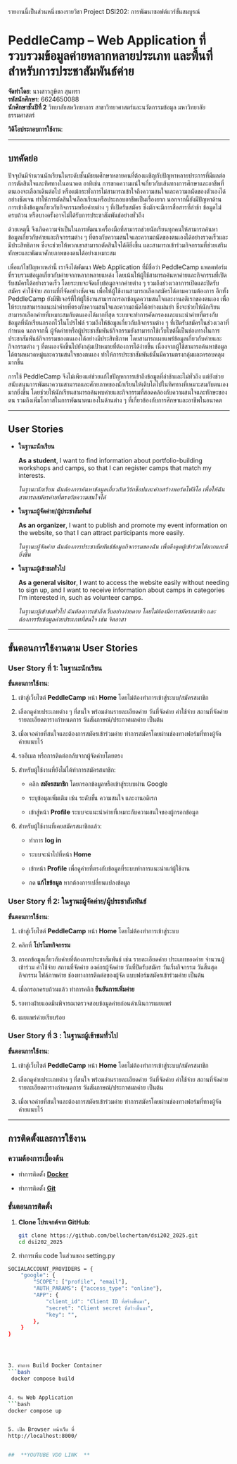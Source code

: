 รายงานนี้เป็นส่วนหนึ่งของรายวิชา Project DSI202: การพัฒนาซอฟต์แวร์ขั้นสมบูรณ์

# **PeddleCamp – Web Application ที่รวบรวมข้อมูลค่ายหลากหลายประเภท และพื้นที่สำหรับการประชาสัมพันธ์ค่าย**


**จัดทำโดย**: นางสาวภูษิตา สุนทรา  
**รหัสนักศึกษา**: 6624650088  
**นักศึกษาชั้นปีที่ 2** วิทยาลัยสหวิทยาการ สาขาวิทยาศาสตร์และนวัตกรรมข้อมูล มหาวิทยาลัยธรรมศาสตร์  

**วิดีโอประกอบการใช้งาน**: 


---

## **บทคัดย่อ**

ปัจจุบันมีจำนวนนักเรียนในระดับชั้นมัธยมศึกษาหลายคนที่ต้องเผชิญกับปัญหาหลายประการที่มีผลต่อการตัดสินใจและทิศทางในอนาคต อาทิเช่น การขาดความแน่ใจเกี่ยวกับเส้นทางการศึกษาและอาชีพที่ตนเองจะเลือกเดินต่อไป หรือแม้กระทั่งการไม่สามารถเข้าใจถึงความสนใจและความถนัดของตัวเองได้อย่างชัดเจน ทำให้การตัดสินใจเลือกเรียนหรือประกอบอาชีพเป็นเรื่องยาก นอกจากนี้ยังมีปัญหาด้านการเข้าถึงข้อมูลเกี่ยวกับกิจกรรมหรือค่ายต่าง ๆ ที่เปิดรับสมัคร ซึ่งมักจะมีการสื่อสารที่ล่าช้า ข้อมูลไม่ครบถ้วน หรือบางครั้งอาจไม่ได้รับการประชาสัมพันธ์อย่างทั่วถึง


ด้วยเหตุนี้ จึงเกิดความจำเป็นในการพัฒนาเครื่องมือที่สามารถช่วยนักเรียนทุกคนให้สามารถค้นหาข้อมูลเกี่ยวกับค่ายและกิจกรรมต่าง ๆ ที่ตรงกับความสนใจและความถนัดของตนเองได้อย่างรวดเร็วและมีประสิทธิภาพ ซึ่งจะช่วยให้พวกเขาสามารถตัดสินใจได้ดียิ่งขึ้น และสามารถเข้าร่วมกิจกรรมที่ช่วยเสริมทักษะและพัฒนาศักยภาพของตนได้อย่างเหมาะสม


เพื่อแก้ไขปัญหาเหล่านี้ เราจึงได้พัฒนา Web Application ที่มีชื่อว่า PeddleCamp แพลตฟอร์มที่รวบรวมข้อมูลเกี่ยวกับค่ายจากหลากหลายแหล่ง โดยเน้นให้ผู้ใช้สามารถค้นหาค่ายและกิจกรรมที่เปิดรับสมัครได้อย่างรวดเร็ว โดยระบบจะจัดเก็บข้อมูลจากค่ายต่าง ๆ รวมถึงช่วงเวลาการเปิดและปิดรับสมัคร ค่าใช้จ่าย สถานที่ที่จัดอย่างชัดเจน เพื่อให้ผู้ใช้งานสามารถเลือกสมัครได้ตามความต้องการ อีกทั้ง PeddleCamp ยังมีฟีเจอร์ที่ให้ผู้ใช้งานสามารถกรอกข้อมูลความสนใจและงานอดิเรกของตนเอง เพื่อให้ระบบสามารถแนะนำค่ายที่ตรงกับความสนใจและความถนัดได้อย่างแม่นยำ ซึ่งจะช่วยให้นักเรียนสามารถเลือกค่ายที่เหมาะสมกับตนเองได้มากที่สุด ระบบจะทำการคัดกรองและแนะนำค่ายที่ตรงกับข้อมูลที่นักเรียนกรอกไว้ในโปรไฟล์ รวมถึงให้ข้อมูลเกี่ยวกับกิจกรรมต่าง ๆ ที่เปิดรับสมัครในช่วงเวลาที่กำหนด นอกจากนี้ ผู้จัดค่ายหรือผู้ประชาสัมพันธ์กิจกรรมยังสามารถใช้เว็บไซต์นี้เป็นช่องทางในการประชาสัมพันธ์กิจกรรมของตนเองได้อย่างมีประสิทธิภาพ โดยสามารถเผยแพร่ข้อมูลเกี่ยวกับค่ายและกิจกรรมต่าง ๆ ที่ตนเองจัดขึ้นไปยังกลุ่มเป้าหมายที่ต้องการได้ง่ายขึ้น เนื่องจากผู้ใช้สามารถค้นหาข้อมูลได้ตามหมวดหมู่และความสนใจของตนเอง ทำให้การประชาสัมพันธ์นั้นมีความตรงกลุ่มและครอบคลุมมากขึ้น


การใช้ PeddleCamp จึงไม่เพียงแต่ช่วยแก้ไขปัญหาการเข้าถึงข้อมูลที่ล่าช้าและไม่ทั่วถึง แต่ยังช่วยสนับสนุนการพัฒนาความสามารถและศักยภาพของนักเรียนให้เติบโตไปในทิศทางที่เหมาะสมกับตนเองมากยิ่งขึ้น โดยช่วยให้นักเรียนสามารถค้นพบค่ายและกิจกรรมที่สอดคล้องกับความสนใจและทักษะของตน รวมถึงเพิ่มโอกาสในการพัฒนาตนเองในด้านต่าง ๆ ที่เกี่ยวข้องกับการศึกษาและอาชีพในอนาคต


---

## **User Stories**


- **ในฐานะนักเรียน**

  
  **As a student**, I want to find information about portfolio-building workshops and camps, so that I can register camps that match my interests.


  *ในฐานะนักเรียน ฉันต้องการค้นหาข้อมูลเกี่ยวกับเวิร์กช็อปและค่ายสร้างพอร์ตโฟลิโอ เพื่อให้ฉันสามารถสมัครค่ายที่ตรงกับความสนใจได้*


- **ในฐานะผู้จัดค่าย/ผู้ประชาสัมพันธ์**
  

  **As an organizer**, I want to publish and promote my event information on the website, so that I can attract participants more easily.

  
  *ในฐานะผู้จัดค่าย ฉันต้องการประชาสัมพันธ์ข้อมูลกิจกรรมของฉัน เพื่อดึงดูดผู้เข้าร่วมได้มากและดียิ่งขึ้น*


- **ในฐานะผู้เข้าชมทั่วไป**

  
  **As a general visitor**, I want to access the website easily without needing to sign up, and I want to receive information about camps in categories I'm interested in, such as volunteer camps.

  
  *ในฐานะผู้เข้าชมทั่วไป ฉันต้องการเข้าถึงเว็บอย่างง่ายดาย โดยไม่ต้องมีการสมัครสมาชิก และต้องการรับข้อมูลค่ายประเภทที่สนใจ เช่น จิตอาสา*


---


## **ขั้นตอนการใช้งานตาม User Stories**


### **User Story ที่ 1: ในฐานะนักเรียน**


**ขั้นตอนการใช้งาน**:


1. เข้าสู่เว็บไซต์ **PeddleCamp** หน้า **Home** โดยไม่ต้องทำการเข้าสู่ระบบ/สมัครสมาชิก

   
2. เลือกดูค่ายประเภทต่าง ๆ ที่สนใจ พร้อมอ่านรายละเอียดค่าย วันที่จัดค่าย ค่าใช้จ่าย สถานที่จัดค่าย รายละเอียดตารางกำหนดการ วันสัมภาษณ์/ประกาศผลค่าย เป็นต้น

   
3. เมื่อเจอค่ายที่สนใจและต้องการสมัครเข้าร่วมค่าย ทำการสมัครโดยผ่านช่องทางฟอร์มที่ทางผู้จัดค่ายแนบไว้

   
4. รออีเมล หรือการติดต่อกลับจากผู้จัดค่ายโดยตรง

   
5. สำหรับผู้ใช้งานที่ยังไม่ได้ทำการสมัครสมาชิก:

   
   - คลิก **สมัครสมาชิก** โดยกรอกข้อมูลหรือเข้าสู่ระบบผ่าน Google
  
     
   - ระบุข้อมูลเพิ่มเติม เช่น ระดับชั้น ความสนใจ และงานอดิเรก
  
     
   - เข้าสู่หน้า **Profile** ระบบจะแนะนำค่ายที่เหมาะกับความสนใจของผู้กรอกข้อมูล
  
     
6. สำหรับผู้ใช้งานที่เคยสมัครสมาชิกแล้ว:

    
   - ทำการ **log in**

     
   - ระบบจะนำไปที่หน้า **Home**

     
   - เข้าหน้า **Profile** เพื่อดูค่ายที่ตรงกับข้อมูลที่ระบบทำการแนะนำแก่ผู้ใช้งาน

     
   - กด **แก้ไขข้อมูล** หากต้องการเปลี่ยนแปลงข้อมูล


### **User Story ที่ 2: ในฐานะผู้จัดค่าย/ผู้ประชาสัมพันธ์**


**ขั้นตอนการใช้งาน**:


1. เข้าสู่เว็บไซต์ **PeddleCamp** หน้า **Home** โดยไม่ต้องทำการเข้าสู่ระบบ


2. คลิกที่ **โปรโมทกิจกรรม**


3. กรอกข้อมูลเกี่ยวกับค่ายที่ต้องการประชาสัมพันธ์ เช่น รายละเอียดค่าย ประเภทของค่าย จำนวนผู้เข้าร่วม ค่าใช้จ่าย สถานที่จัดค่าย องค์กรผู้จัดค่าย วันที่ปิดรับสมัคร วันเริ่มกิจกรรม วันสิ้นสุดกิจกรรม ไฟล์ภาพค่าย ช่องทางการติดต่อของผู้จัด แบบฟอร์มสมัครเข้าร่วมค่าย เป็นต้น


4. เมื่อกรอกครบถ้วนแล้ว ทำการคลิก **ยืนยันการเพิ่มค่าย**


5. รอทางฝ่ายแอดมินพิจารณาตรวจสอบข้อมูลค่ายก่อนดำเนินการเผยแพร่


6. เผยแพร่ค่ายเรียบร้อย



### **User Story ที่ 3 : ในฐานะผู้เข้าชมทั่วไป**


**ขั้นตอนการใช้งาน**:


1. เข้าสู่เว็บไซต์ **PeddleCamp** หน้า **Home** โดยไม่ต้องทำการเข้าสู่ระบบ/สมัครสมาชิก


2. เลือกดูค่ายประเภทต่าง ๆ ที่สนใจ พร้อมอ่านรายละเอียดค่าย วันที่จัดค่าย ค่าใช้จ่าย สถานที่จัดค่าย รายละเอียดตารางกำหนดการ วันสัมภาษณ์/ประกาศผลค่าย เป็นต้น


3. เมื่อเจอค่ายที่สนใจและต้องการสมัครเข้าร่วมค่าย ทำการสมัครโดยผ่านช่องทางฟอร์มที่ทางผู้จัดค่ายแนบไว้



---

## **การติดตั้งและการใช้งาน**



### **ความต้องการเบื้องต้น**


- ทำการติดตั้ง **[Docker](https://www.docker.com/)**


- ทำการติดตั้ง **[Git](https://git-scm.com/downloads)**


### **ขั้นตอนการติดตั้ง**

1. **Clone โปรเจกต์จาก GitHub**:
   ```bash
   git clone https://github.com/bellochertam/dsi202_2025.git
   cd dsi202_2025


2. ทำการเพิ่ม code ในส่วนของ setting.py
```bash
SOCIALACCOUNT_PROVIDERS = {
    "google": {
        "SCOPE": ["profile", "email"],
        "AUTH_PARAMS": {"access_type": "online"},
        "APP": {
            "client_id": "Client ID ที่สร้างขึ้นมา",
            "secret": "Client secret ที่สร้างขึ้นมา",
            "key": "",
        },
    }
}




3. ทำการ Build Docker Container
```bash
 docker compose build


4. รัน Web Application
```bash
docker compose up 


5. เปิด Browser หน้าเว็บ ที่
http://localhost:8000/


##  **YOUTUBE VDO LINK  **









